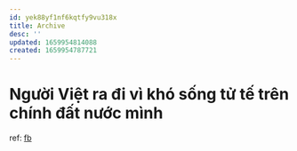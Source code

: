 ```yaml
---
id: yek88yf1nf6kqtfy9vu318x
title: Archive
desc: ''
updated: 1659954814088
created: 1659954787721
---
```

# Người Việt ra đi vì khó sống tử tế trên chính đất nước mình

ref: [fb](https://www.facebook.com/groups/395853348109312/permalink/805267137167929/)
